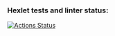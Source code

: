 ### Hexlet tests and linter status:
[![Actions Status](https://github.com/vancomm/backend-project-lvl2/workflows/hexlet-check/badge.svg)](https://github.com/vancomm/backend-project-lvl2/actions)